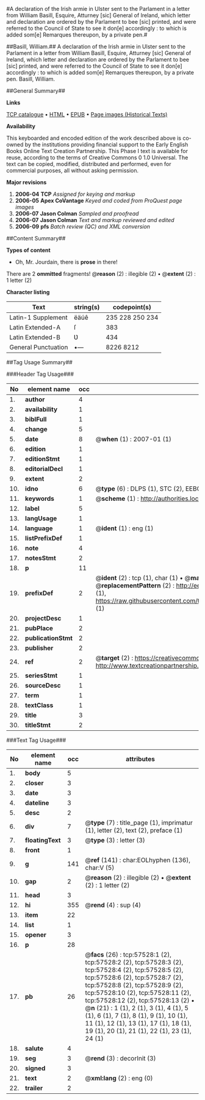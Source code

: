 #A declaration of the Irish armie in Ulster sent to the Parlament in a letter from William Basill, Esquire, Atturney [sic] General of Ireland, which letter and declaration are ordered by the Parlament to bee [sic] printed, and were referred to the Council of State to see it don[e] accordingly : to which is added som[e] Remarques thereupon, by a private pen.#

##Basill, William.##
A declaration of the Irish armie in Ulster sent to the Parlament in a letter from William Basill, Esquire, Atturney [sic] General of Ireland, which letter and declaration are ordered by the Parlament to bee [sic] printed, and were referred to the Council of State to see it don[e] accordingly : to which is added som[e] Remarques thereupon, by a private pen.
Basill, William.

##General Summary##

**Links**

[TCP catalogue](http://www.ota.ox.ac.uk/tcp/)  • 
[HTML](http://tei.it.ox.ac.uk/tcp/Texts-HTML/free/A26/A26736.html)  • 
[EPUB](http://tei.it.ox.ac.uk/tcp/Texts-EPUB/free/A26/A26736.epub) • 
[Page images (Historical Texts)](https://data.historicaltexts.jisc.ac.uk/view?pubId=eebo-12256248e&pageId=eebo-12256248e-57528-1)

**Availability**

This keyboarded and encoded edition of the
	       work described above is co-owned by the institutions
	       providing financial support to the Early English Books
	       Online Text Creation Partnership. This Phase I text is
	       available for reuse, according to the terms of Creative
	       Commons 0 1.0 Universal. The text can be copied,
	       modified, distributed and performed, even for
	       commercial purposes, all without asking permission.

**Major revisions**

1. __2006-04__ __TCP__ *Assigned for keying and markup*
1. __2006-05__ __Apex CoVantage__ *Keyed and coded from ProQuest page images*
1. __2006-07__ __Jason Colman__ *Sampled and proofread*
1. __2006-07__ __Jason Colman__ *Text and markup reviewed and edited*
1. __2006-09__ __pfs__ *Batch review (QC) and XML conversion*

##Content Summary##

**Types of content**

  * Oh, Mr. Jourdain, there is **prose** in there!

There are 2 **ommitted** fragments! 
 @__reason__ (2) : illegible (2)  •  @__extent__ (2) : 1 letter (2)

**Character listing**


|Text|string(s)|codepoint(s)|
|---|---|---|
|Latin-1 Supplement|ëäúê|235 228 250 234|
|Latin Extended-A|ſ|383|
|Latin Extended-B|Ʋ|434|
|General Punctuation|•—|8226 8212|

##Tag Usage Summary##

###Header Tag Usage###

|No|element name|occ|attributes|
|---|---|---|---|
|1.|__author__|4||
|2.|__availability__|1||
|3.|__biblFull__|1||
|4.|__change__|5||
|5.|__date__|8| @__when__ (1) : 2007-01 (1)|
|6.|__edition__|1||
|7.|__editionStmt__|1||
|8.|__editorialDecl__|1||
|9.|__extent__|2||
|10.|__idno__|6| @__type__ (6) : DLPS (1), STC (2), EEBO-CITATION (1), OCLC (1), VID (1)|
|11.|__keywords__|1| @__scheme__ (1) : http://authorities.loc.gov/ (1)|
|12.|__label__|5||
|13.|__langUsage__|1||
|14.|__language__|1| @__ident__ (1) : eng (1)|
|15.|__listPrefixDef__|1||
|16.|__note__|4||
|17.|__notesStmt__|2||
|18.|__p__|11||
|19.|__prefixDef__|2| @__ident__ (2) : tcp (1), char (1)  •  @__matchPattern__ (2) : ([0-9\-]+):([0-9IVX]+) (1), (.+) (1)  •  @__replacementPattern__ (2) : http://eebo.chadwyck.com/downloadtiff?vid=$1&page=$2 (1), https://raw.githubusercontent.com/textcreationpartnership/Texts/master/tcpchars.xml#$1 (1)|
|20.|__projectDesc__|1||
|21.|__pubPlace__|2||
|22.|__publicationStmt__|2||
|23.|__publisher__|2||
|24.|__ref__|2| @__target__ (2) : https://creativecommons.org/publicdomain/zero/1.0/ (1), http://www.textcreationpartnership.org/docs/. (1)|
|25.|__seriesStmt__|1||
|26.|__sourceDesc__|1||
|27.|__term__|1||
|28.|__textClass__|1||
|29.|__title__|3||
|30.|__titleStmt__|2||


###Text Tag Usage###

|No|element name|occ|attributes|
|---|---|---|---|
|1.|__body__|5||
|2.|__closer__|3||
|3.|__date__|3||
|4.|__dateline__|3||
|5.|__desc__|2||
|6.|__div__|7| @__type__ (7) : title_page (1), imprimatur (1), letter (2), text (2), preface (1)|
|7.|__floatingText__|3| @__type__ (3) : letter (3)|
|8.|__front__|1||
|9.|__g__|141| @__ref__ (141) : char:EOLhyphen (136), char:V (5)|
|10.|__gap__|2| @__reason__ (2) : illegible (2)  •  @__extent__ (2) : 1 letter (2)|
|11.|__head__|3||
|12.|__hi__|355| @__rend__ (4) : sup (4)|
|13.|__item__|22||
|14.|__list__|1||
|15.|__opener__|3||
|16.|__p__|28||
|17.|__pb__|26| @__facs__ (26) : tcp:57528:1 (2), tcp:57528:2 (2), tcp:57528:3 (2), tcp:57528:4 (2), tcp:57528:5 (2), tcp:57528:6 (2), tcp:57528:7 (2), tcp:57528:8 (2), tcp:57528:9 (2), tcp:57528:10 (2), tcp:57528:11 (2), tcp:57528:12 (2), tcp:57528:13 (2)  •  @__n__ (21) : 1 (1), 2 (1), 3 (1), 4 (1), 5 (1), 6 (1), 7 (1), 8 (1), 9 (1), 10 (1), 11 (1), 12 (1), 13 (1), 17 (1), 18 (1), 19 (1), 20 (1), 21 (1), 22 (1), 23 (1), 24 (1)|
|18.|__salute__|4||
|19.|__seg__|3| @__rend__ (3) : decorInit (3)|
|20.|__signed__|3||
|21.|__text__|2| @__xml:lang__ (2) : eng (0)|
|22.|__trailer__|2||
